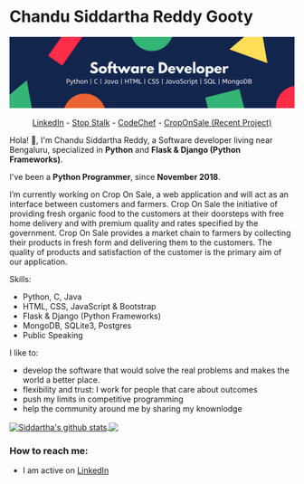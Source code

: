 # Chandu Siddartha Reddy Gooty
![logo](https://github.com/siddartha19/siddartha19/blob/master/Software%20Developer.png)

<p align="center">
  <a href="https://www.linkedin.com/in/siddartha19/">LinkedIn</a> -
  <a href="https://www.stopstalk.com/user/profile/siddartha19">Stop Stalk</a> -
  <a href="https://www.codechef.com/users/chandu519">CodeChef</a> -
  <a href="http://farmfork.herokuapp.com/">CropOnSale (Recent Project)</a>
</p>

Hola! 👋, I'm Chandu Siddartha Reddy, a Software developer living near Bengaluru, specialized in **Python** and **Flask & Django (Python Frameworks)**.

I've been a **Python Programmer**, since **November 2018**. 

I’m currently working on Crop On Sale, a web application and will act as an interface between customers and farmers. Crop On Sale the initiative of providing fresh organic food to the customers at their doorsteps with free home delivery and with premium quality and rates specified by the government. Crop On Sale provides a market chain to farmers by collecting their products in fresh form and delivering them to the customers. The quality of products and satisfaction of the customer is the primary aim of our application.

Skills:
- Python, C, Java
- HTML, CSS, JavaScript & Bootstrap
- Flask & Django (Python Frameworks)
- MongoDB, SQLite3, Postgres
- Public Speaking

I like to:
- develop the software that would solve the real problems and makes the world a better place.
- flexibility and trust: I work for people that care about outcomes
- push my limits in competitive programming
- help the community around me by sharing my knownlodge

<a href="https://github.com/anuraghazra/github-readme-stats">
  <img align="center" src="https://github-readme-stats.vercel.app/api/top-langs/?username=siddartha19&title_color=fff&text_color=9f9f9f&bg_color=151515&hide=jupyter%20notebook" alt="Siddartha's github stats" />
</a>

<a href="https://github.com/anuraghazra/github-readme-stats">
  <img align="center" src="https://github-readme-stats.vercel.app/api?username=siddartha19&hide=issues&count_private=true&show_icons=true&title_color=fff&icon_color=79ff97&text_color=9f9f9f&bg_color=151515&line_height=40" />
</a>

### How to reach me:
- I am active on [LinkedIn](https://www.linkedin.com/in/siddartha19/)
